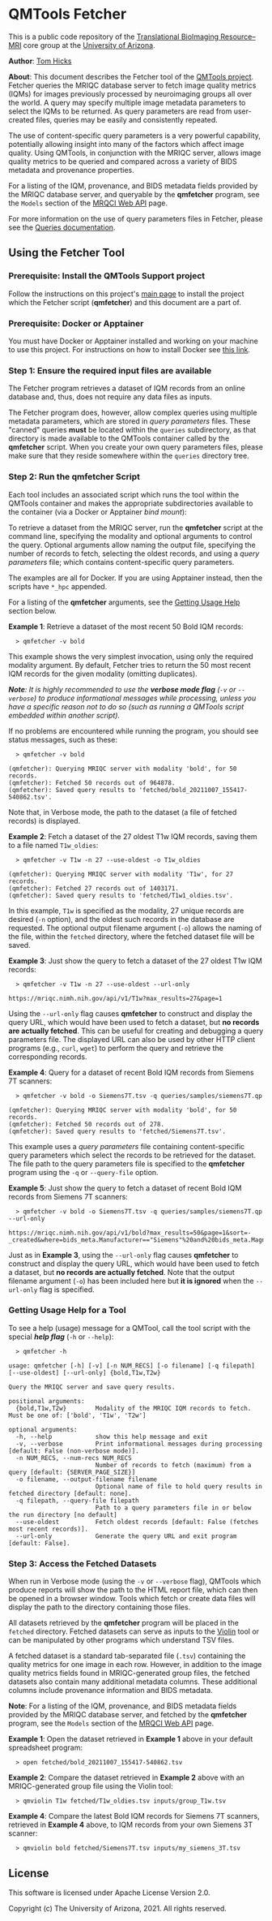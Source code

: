 # QMTools Fetcher

This is a public code repository of the [Translational BioImaging Resource–MRI](https://research.arizona.edu/facilities/core-facilities/translational-bioimaging-resource-mri) core group at the [University of Arizona](https://www.arizona.edu/).

**Author**: [Tom Hicks](https://github.com/hickst)

**About**: This document describes the Fetcher tool of the [QMTools project](https://github.com/hickst/qmtools). Fetcher queries the MRIQC database server to fetch image quality metrics (IQMs) for images previously processed by neuroimaging groups all over the world. A query may specify multiple image metadata parameters to select the IQMs to be returned. As query parameters are read from user-created files, queries may be easily and consistently repeated.

The use of content-specific query parameters is a very powerful capability, potentially allowing insight into many of the factors which affect image quality. Using QMTools, in conjunction with the MRIQC server, allows image quality metrics to be queried and compared across a variety of BIDS metadata and provenance properties.

For a listing of the IQM, provenance, and BIDS metadata fields provided by the MRIQC database server, and queryable by the **qmfetcher** program, see the `Models` section of the [MRQCI Web API](https://mriqc.nimh.nih.gov/) page.

For more information on the use of query parameters files in Fetcher, please see the [Queries documentation](https://github.com/hickst/qmtools-support/blob/main/docs/Queries.md).
## Using the Fetcher Tool

### **Prerequisite**: Install the QMTools Support project

Follow the instructions on this project's [main page](https://github.com/hickst/qmtools-support) to install the project which the Fetcher script (**qmfetcher**) and this document are a part of.

### **Prerequisite**: Docker or Apptainer

You must have Docker or Apptainer installed and working on your machine to use this project. For instructions on how to install Docker see [this link](https://docs.docker.com/get-docker/).

### **Step 1**: Ensure the required input files are available

The Fetcher program retrieves a dataset of IQM records from an online database and, thus, does not require any data files as inputs. 

The Fetcher program does, however, allow complex queries using multiple metadata parameters, which are stored in *query parameters* files. These "canned" queries **must** be located within the `queries` subdirectory, as that directory is made available to the QMTools container called by the **qmfetcher** script. When you create your own query parameters files, please make sure that they reside somewhere within the `queries` directory tree.

### **Step 2**: Run the **qmfetcher** Script

Each tool includes an associated script which runs the tool within the QMTools container and makes the appropriate subdirectories available to the container (via a Docker or Apptainer *bind mount*):

To retrieve a dataset from the MRIQC server, run the **qmfetcher** script at the command line, specifying the modality and optional arguments to control the query. Optional arguments allow naming the output file, specifying the number of records to fetch, selecting the oldest records, and using a *query parameters* file; which contains content-specific query parameters.

The examples are all for Docker.  If you are using Apptainer instead, then the scripts have `*_hpc` appended.

For a listing of the **qmfetcher** arguments, see the [Getting Usage Help](#Getting-Usage-Help) section below.

**Example 1**: Retrieve a dataset of the most recent 50 Bold IQM records:

```
  > qmfetcher -v bold
```

This example shows the very simplest invocation, using only the required modality argument. By default, Fetcher tries to return the 50 most recent IQM records for the given modality (omitting duplicates).

***Note**: It is highly recommended to use the **verbose mode flag** (`-v` or `--verbose`) to produce informational messages while processing, unless you have a specific reason not to do so (such as running a QMTools script embedded within another script).*

If no problems are encountered while running the program, you should see status messages, such as these:
```
  > qmfetcher -v bold

(qmfetcher): Querying MRIQC server with modality 'bold', for 50 records.
(qmfetcher): Fetched 50 records out of 964878.
(qmfetcher): Saved query results to 'fetched/bold_20211007_155417-540862.tsv'.
```

Note that, in Verbose mode, the path to the dataset (a file of fetched records) is displayed.

**Example 2**: Fetch a dataset of the 27 oldest T1w IQM records, saving them to a file named `T1w_oldies`:
```
  > qmfetcher -v T1w -n 27 --use-oldest -o T1w_oldies

(qmfetcher): Querying MRIQC server with modality 'T1w', for 27 records.
(qmfetcher): Fetched 27 records out of 1403171.
(qmfetcher): Saved query results to 'fetched/T1w1_oldies.tsv'.
```

In this example, `T1w` is specified as the modality, 27 unique records are desired (`-n` option), and the oldest such records in the database are requested. The optional output filename argument (`-o`) allows the naming of the file, within the `fetched` directory, where the fetched dataset file will be saved.

**Example 3**: Just show the query to fetch a dataset of the 27 oldest T1w IQM records:
```
  > qmfetcher -v T1w -n 27 --use-oldest --url-only

https://mriqc.nimh.nih.gov/api/v1/T1w?max_results=27&page=1
```

Using the `--url-only` flag causes **qmfetcher** to construct and display the query URL, which would have been used to fetch a dataset, but **no records are actually fetched**. This can be useful for creating and debugging a query parameters file. The displayed URL can also be used by other HTTP client programs (e.g., `curl`, `wget`) to perform the query and retrieve the corresponding records.

**Example 4**: Query for a dataset of recent Bold IQM records from Siemens 7T scanners:
```
  > qmfetcher -v bold -o Siemens7T.tsv -q queries/samples/siemens7T.qp

(qmfetcher): Querying MRIQC server with modality 'bold', for 50 records.
(qmfetcher): Fetched 50 records out of 278.
(qmfetcher): Saved query results to 'fetched/Siemens7T.tsv'.
```

This example uses a *query parameters* file containing content-specific query parameters which select the records to be retrieved for the dataset. The file path to the query parameters file is specified to the **qmfetcher** program using the `-q` or `--query-file` option.

**Example 5**: Just show the query to fetch a dataset of recent Bold IQM records from Siemens 7T scanners:
```
  > qmfetcher -v bold -o Siemens7T.tsv -q queries/samples/siemens7T.qp --url-only

https://mriqc.nimh.nih.gov/api/v1/bold?max_results=50&page=1&sort=-_created&where=bids_meta.Manufacturer=="Siemens"%20and%20bids_meta.MagneticFieldStrength>=6.5
```

Just as in **Example 3**, using the `--url-only` flag causes **qmfetcher** to construct and display the query URL, which would have been used to fetch a dataset, but **no records are actually fetched**. Note that the output filename argument (`-o`) has been included here but **it is ignored** when the `--url-only` flag is specified.

### Getting Usage Help for a Tool

To see a help (usage) message for a QMTool, call the tool script with the special ***help flag*** (`-h` or `--help`):
```
  > qmfetcher -h

usage: qmfetcher [-h] [-v] [-n NUM_RECS] [-o filename] [-q filepath] [--use-oldest] [--url-only] {bold,T1w,T2w}

Query the MRIQC server and save query results.

positional arguments:
  {bold,T1w,T2w}        Modality of the MRIQC IQM records to fetch. Must be one of: ['bold', 'T1w', 'T2w']

optional arguments:
  -h, --help            show this help message and exit
  -v, --verbose         Print informational messages during processing [default: False (non-verbose mode)].
  -n NUM_RECS, --num-recs NUM_RECS
                        Number of records to fetch (maximum) from a query [default: {SERVER_PAGE_SIZE}]
  -o filename, --output-filename filename
                        Optional name of file to hold query results in fetched directory [default: none].
  -q filepath, --query-file filepath
                        Path to a query parameters file in or below the run directory [no default]
  --use-oldest          Fetch oldest records [default: False (fetches most recent records)].
  --url-only            Generate the query URL and exit program [default: False].
```

### **Step 3**: Access the Fetched Datasets

When run in Verbose mode (using the `-v` or `--verbose` flag), QMTools which produce reports will show the path to the HTML report file, which can then be opened in a browser window. Tools which fetch or create data files will display the path to the directory containing those files.

All datasets retrieved by the **qmfetcher** program will be placed in the `fetched` directory. Fetched datasets can serve as inputs to the [Violin](https://github.com/hickst/qmtools-support/blob/main/docs/Violin.md) tool or can be manipulated by other programs which understand TSV files.

 A fetched dataset is a standard tab-separated file (`.tsv`) containing the quality metrics for one image in each row. However, in addition to the image quality metrics fields found in MRIQC-generated group files, the fetched datasets also contain many additional metadata columns. These additional columns include provenance information and BIDS metadata.

**Note**: For a listing of the IQM, provenance, and BIDS metadata fields provided by the MRIQC database server, and fetched by the **qmfetcher** program, see the `Models` section of the [MRQCI Web API](https://mriqc.nimh.nih.gov/) page.

**Example 1**: Open the dataset retrieved in **Example 1** above in your default spreadsheet program:
```
  > open fetched/bold_20211007_155417-540862.tsv
```

**Example 2**: Compare the dataset retrieved in **Example 2** above with an MRIQC-generated group file using the Violin tool:
```
  > qmviolin T1w fetched/T1w_oldies.tsv inputs/group_T1w.tsv
```

**Example 4**: Compare the latest Bold IQM records for Siemens 7T scanners, retrieved in **Example 4** above, to IQM records from your own Siemens 3T scanner:
```
  > qmviolin bold fetched/Siemens7T.tsv inputs/my_siemens_3T.tsv
```

## License

This software is licensed under Apache License Version 2.0.

Copyright (c) The University of Arizona, 2021. All rights reserved.
